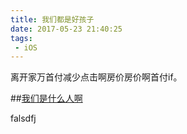 ```yaml
---
title: 我们都是好孩子
date: 2017-05-23 21:40:25
tags:
 - iOS
---
```


离开家万首付减少点击啊房价房价啊首付if。

##[我们是什么人啊](http://www.cfzxzz.com)

falsdfj 
